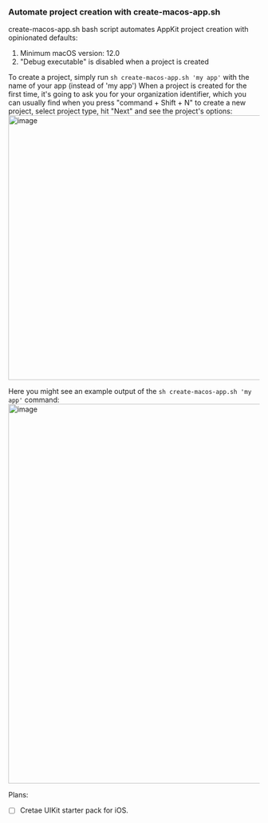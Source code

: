 ### Automate project creation with create-macos-app.sh


create-macos-app.sh bash script automates AppKit project creation with opinionated defaults:
1. Minimum macOS version: 12.0
2. "Debug executable" is disabled when a project is created

To create a project, simply run `sh create-macos-app.sh 'my app'` with the name of your app (instead of 'my app')
When a project is created for the first time, it's going to ask you for your organization identifier, which you can usually find when you press "command + Shift + N" to create a new project, select project type, hit "Next" and see the project's options:
<img width="738" height="530" alt="image" src="https://github.com/user-attachments/assets/fca6d456-5277-414b-b7d0-01480e93662c" />

Here you might see an example output of the `sh create-macos-app.sh 'my app'` command:
<img width="1081" height="760" alt="image" src="https://github.com/user-attachments/assets/7b6455dc-a90c-4b73-85c8-94ec39211aa6" />

Plans:
- [ ] Cretae UIKit starter pack for iOS.
